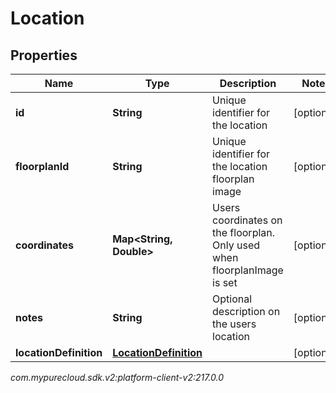 # Location


## Properties

| Name | Type | Description | Notes |
| ------------ | ------------- | ------------- | ------------- |
| **id** | **String** | Unique identifier for the location |  [optional] |
| **floorplanId** | **String** | Unique identifier for the location floorplan image |  [optional] |
| **coordinates** | **Map&lt;String, Double&gt;** | Users coordinates on the floorplan. Only used when floorplanImage is set |  [optional] |
| **notes** | **String** | Optional description on the users location |  [optional] |
| **locationDefinition** | [**LocationDefinition**](LocationDefinition) |  |  [optional] |




_com.mypurecloud.sdk.v2:platform-client-v2:217.0.0_
